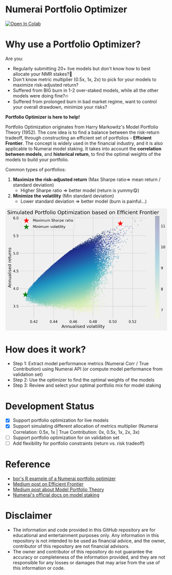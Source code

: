 # Numerai Portfolio Optimizer
<a target="_blank" href="https://colab.research.google.com/github/eses-wk/numerai-portfolio-opt/blob/main/Portfolio_optimizer.ipynb">
  <img src="https://colab.research.google.com/assets/colab-badge.svg" alt="Open In Colab"/>
</a>

# Why use a Portfolio Optimizer?
Are you:
- Regularly submitting 20+ live models but don't know how to best allocate your NMR stakes?🤔
- Don't know metric multiplier (0.5x, 1x, 2x) to pick for your models to maximize risk-adjusted return? 
- Suffered from BIG burn in 1-2 over-staked models, while all the other models were doing fine?🔥
- Suffered from prolonged burn in bad market regime, want to control your overall drawdown, minimize your risks?


**Portfolio Optimizer is here to help!**

Portfolio Optimization originates from Harry Markowitz's Model Portfolio Theory (1952). The core idea is to find a balance between the risk-return tradeoff, through constructing an efficient set of portfolios - **Efficient Frontier**. The concept is widely used in the financial industry, and it is also applicable to Numerai model staking. It takes into account the **correlation between models**, and **historical return**, to find the optimal weights of the models to build your portfolio.

Common types of portfolios:
1. **Maximize the risk-adjusted return** (Max Sharpe ratio=> mean return / standard deviation) 
    - Higher Sharpe ratio => better model (return is yummy😋)
2. **Minimize the volatility** (Min standard deviation)
    - Lower standard deviation => better model (burn is painful...)

<img src="assets/example_ef.png" alt="Example Efficient Frontier" />

# How does it work?
- Step 1: Extract model performance metrics (Numerai Corr / True Contribution) using Numerai API (or compute model performance from validation set)
- Step 2: Use the optimizer to find the optimal weights of the models
- Step 3: Review and select your optimal portfolio mix for model staking

# Development Status
- [x] Support portfolio optimization for live models
- [x] Support simulating different allocation of metrics multiplier (Numerai Correlation: 0.5x, 1x | True Contribution: 0x, 0.5x, 1x, 2x, 3x)
- [ ] Support portfolio optimization for on validation set
- [ ] Add flexibility for portfolio constraints (return vs. risk tradeoff)

# Reference 
- [bor's R example of a Numerai portfolio optimizer](https://github.com/BorisVSchmid/vladthestaker)
- [Medium post on Efficient Frontier](https://towardsdatascience.com/efficient-frontier-portfolio-optimisation-in-python-e7844051e7f)
- [Medium post about Model Portfolio Theory](https://medium.com/python-data/effient-frontier-in-python-34b0c3043314)
- [Numerai's official docs on model staking](https://docs.numer.ai/numerai-tournament/staking)


# Disclaimer
- The information and code provided in this GitHub repository are for educational and entertainment purposes only. Any information in this repository is not intended to be used as financial advice, and the owner, contributor of this repository are not financial advisors.
- The owner and contributor of this repository do not guarantee the accuracy or completeness of the information provided, and they are not responsible for any losses or damages that may arise from the use of this information or code. 
